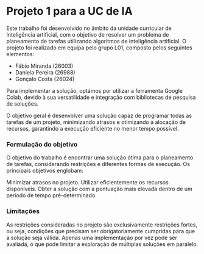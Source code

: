 
# Projeto 1 para a  UC  de IA 
Este trabalho foi desenvolvido no âmbito da unidade curricular de Inteligência artificial, com o objetivo de resolver um problema de planeamento de tarefas utilizando algoritmos de inteligência artificial.
O projeto foi realizado em equipa pelo grupo L01, composto pelos seguintes elementos:

*   Fábio Miranda    (26003)
*   Daniela Pereira    (26988)
*   Gonçalo Costa    (26024)

Para implementar a solução, optámos por utilizar a ferramenta Google Colab, devido à sua versatilidade e integração com bibliotecas de pesquisa de soluções.

O objetivo geral é desenvolver uma solução capaz de programar todas as tarefas de um projeto, minimizando atrasos e otimizando a alocação de recursos, garantindo a execução eficiente no menor tempo possível.

### **Formulação do objetivo**
O objetivo do trabalho é encontrar uma solução ótima para o planeamento de tarefas, considerando restrições e diferentes formas de execução. Os principais objetivos englobam:

Minimizar atrasos no projeto.
Utilizar eficientemente os recursos disponíveis.
Obter a solução com a pontuação mais elevada dentro de um período de tempo pré-determinado.

### **Limitações**
As restrições consideradas no projeto são exclusivamente restrições fortes, ou seja, condições que precisam ser obrigatoriamente cumpridas para que a solução seja válida.
Apenas uma implementação por vez pode ser avaliada, o que pode limitar a exploração de múltiplas soluções em paralelo.
